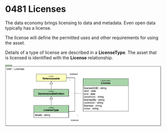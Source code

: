 <!-- SPDX-License-Identifier: CC-BY-4.0 -->
<!-- Copyright Contributors to the Egeria project. -->

# 0481 Licenses

The data economy brings licensing to data and metadata.  Even open data typically has a license.

The license will define the permitted uses and other requirements for using the asset.

Details of a type of license are described in a **LicenseType**.
The asset that is licensed is identified with the **License** relationship.

![UML](0481-Licenses.png)